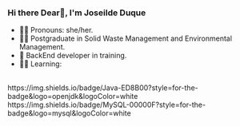 ### Hi there Dear👋, I'm Joseilde Duque

- 👩‍🦱 Pronouns: she/her.
- 👩‍🎓 Postgraduate in Solid Waste Management and Environmental Management.
- 🌱 BackEnd developer in training.
- 👩‍💻 Learning:
<div style="display: inline-block"><br>
  	https://img.shields.io/badge/Java-ED8B00?style=for-the-badge&logo=openjdk&logoColor=white
    https://img.shields.io/badge/MySQL-00000F?style=for-the-badge&logo=mysql&logoColor=white
</div>

  
